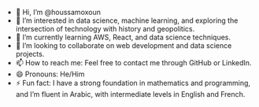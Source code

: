 - 👋 Hi, I’m @houssamoxoun
- 👀 I’m interested in data science, machine learning, and exploring the intersection of technology with history and geopolitics.
- 🌱 I’m currently learning AWS, React, and data science techniques.
- 🤝 I’m looking to collaborate on web development and data science projects.
- 📫 How to reach me: Feel free to contact me through GitHub or LinkedIn.
- 😄 Pronouns: He/Him
- ⚡ Fun fact: I have a strong foundation in mathematics and programming, and I’m fluent in Arabic, with intermediate levels in English and French.

<!--
houssamoxoun/houssamoxoun is a ✨ special ✨ repository because its `README.md` (this file) appears on your GitHub profile.
You can click the Preview link to take a look at your changes.
-->

